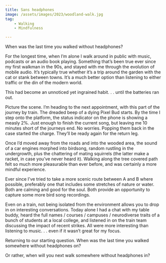 ```yaml
---
title: Sans headphones
image: /assets/images/2023/woodland-walk.jpg
tag: 
    - Walking
    - Mindfulness

---
```


When was the last time you walked without headphones?

For the longest time, when I’m alone I walk around in public with music, podcasts or an audio book playing. Something that’s been true ever since my first walkman in the 90s, and stayed with me through the evolution of mobile audio. It’s typically true whether it’s a trip around the garden with the cat or stank between towns. It’s a much better option than listening to either traffic or the din of the modern world.

This had become an unnoticed yet ingrained habit. . . until the batteries ran out.

Picture the scene. I’m heading to the next appointment, with this part of the journey by train. The dreaded beep of a dying Pixel Bud starts. By the time I step onto the platform, the status indicator on the phone is showing a measly 2%. Just enough to finish the current song, but leaving me 10 minutes short of the journeys end. No worries. Popping them back in the case started the charge. They’ll be ready again for the return leg. 

Once I’d moved away from the roads and into the wooded area, the sound of a car engines morphed into birdsong, random rustling in the undergrowth, plus the chattering of mating squirrels (the latter make a racket, in case you’ve never heard it). Walking along the tree covered path felt so much more pleasurable than ever before, and was certainly a more mindful experience.

Ever since I’ve tried to take a more scenic route between A and B where possible, preferably one that includes some stretches of nature or water. Both are calming and good for the soul. Both provide an opportunity to capture some more bird song recordings.

Even on a train, not being isolated from the environment allows you to drop in on interesting conversations. Today alone I had a chat with my table buddy, heard the full names / courses / campuses / neurodiverse traits of a bunch of students at a local college, and listened in on the train team discussing the impact of recent strikes. All were more interesting than listening to music. . . even if it wasn’t great for my focus.

Returning to our starting question. When was the last time you walked somewhere without headphones on?

Or rather, when will you next walk somewhere without headphones in?
